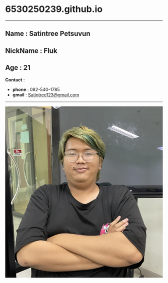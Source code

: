 # 6530250239.github.io
---
**Name** : Satintree Petsuvun
---
**NickName** : Fluk
---
**Age** : 21
---
**Contact** :
 - **phone** : 082-540-1785
 - **gmail** : Satintree123@gmail.com
 ---
![Alt text](IMG_0095.jpeg)

